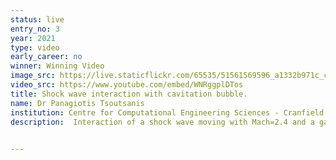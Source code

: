 ```yaml
---
status: live
entry_no: 3
year: 2021
type: video
early_career: no 
winner: Winning Video
image_src: https://live.staticflickr.com/65535/51561569596_a1332b971c_c_d.jpg
video_src: https://www.youtube.com/embed/WNRggplDTos
title: Shock wave interaction with cavitation bubble.
name: Dr Panagiotis Tsoutsanis
institution: Centre for Computational Engineering Sciences - Cranfield University
description:  Interaction of a shock wave moving with Mach=2.4 and a gas-filled water bubble. These types of cavitation-bubbles can be found in several settings, ranging from our bloodstream to fuel droplets in hypersonic scramjet engines. Therefore, understanding the physical processes that occur during this interaction, can lead to more efficient targeted drug delivery, faster detection of neoplastic diseases through ultrasound imaging, and better protection from cavitation erosion and surface damage of hypersonic scramjet engines. The simulation was performed with the opensource freely available ucns3d software.

  
---
```

